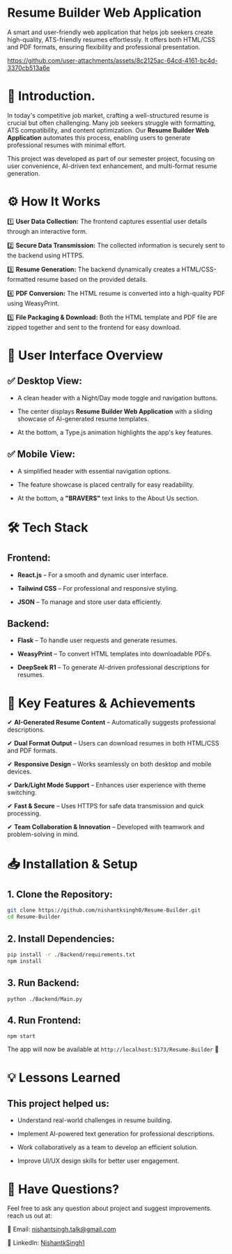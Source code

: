 # Resume Builder Web Application

A smart and user-friendly web application that helps job seekers create high-quality, ATS-friendly resumes effortlessly. It offers both HTML/CSS and PDF formats, ensuring flexibility and professional presentation.   

https://github.com/user-attachments/assets/8c2125ac-64cd-4161-bc4d-3370cb513a6e




# 📌 Introduction.  

In today's competitive job market, crafting a well-structured resume is crucial but often challenging. Many job seekers struggle with formatting, ATS compatibility, and content optimization. Our **Resume Builder Web Application** automates this process, enabling users to generate professional resumes with minimal effort.

This project was developed as part of our semester project, focusing on user convenience, AI-driven text enhancement, and multi-format resume generation.



# ⚙️ How It Works

1️⃣ **User Data Collection:** The frontend captures essential user details through an interactive form.  

2️⃣ **Secure Data Transmission:** The collected information is securely sent to the backend using HTTPS.  

3️⃣ **Resume Generation:** The backend dynamically creates a HTML/CSS-formatted resume based on the provided details.  

4️⃣ **PDF Conversion:** The HTML resume is converted into a high-quality PDF using WeasyPrint.  

5️⃣ **File Packaging & Download:** Both the HTML template and PDF file are zipped together and sent to the frontend for easy download.  



# 🎨 User Interface Overview

## ✅ Desktop View:  

* A clean header with a Night/Day mode toggle and navigation buttons.  

* The center displays **Resume Builder Web Application** with a sliding showcase of AI-generated resume templates.  

* At the bottom, a Type.js animation highlights the app's key features.  


## ✅ Mobile View:

* A simplified header with essential navigation options.  

* The feature showcase is placed centrally for easy readability.  

* At the bottom, a **"BRAVERS"** text links to the About Us section.  




# 🛠️ Tech Stack

## Frontend:

* **React.js** – For a smooth and dynamic user interface.  

* **Tailwind CSS** – For professional and responsive styling.  

* **JSON** – To manage and store user data efficiently.  


## Backend:

* **Flask** – To handle user requests and generate resumes.  

* **WeasyPrint** – To convert HTML templates into downloadable PDFs.  

* **DeepSeek R1** – To generate AI-driven professional descriptions for resumes.  




# 🚀 Key Features & Achievements

✔ **AI-Generated Resume Content** – Automatically suggests professional descriptions.  

✔ **Dual Format Output** – Users can download resumes in both HTML/CSS and PDF formats.  

✔ **Responsive Design** – Works seamlessly on both desktop and mobile devices.  

✔ **Dark/Light Mode Support** – Enhances user experience with theme switching.  

✔ **Fast & Secure** – Uses HTTPS for safe data transmission and quick processing.  

✔ **Team Collaboration & Innovation** – Developed with teamwork and problem-solving in mind.  



# 📥 Installation & Setup

## 1. Clone the Repository:  

```bash
git clone https://github.com/nishantksingh0/Resume-Builder.git
cd Resume-Builder
```


## 2. Install Dependencies:  
```bash
pip install -r ./Backend/requirements.txt 
npm install
```

## 3. Run Backend:

```
python ./Backend/Main.py
```


## 4. Run Frontend:

```
npm start
```



The app will now be available at `http://localhost:5173/Resume-Builder` 🚀



# 💡 Lessons Learned

## This project helped us:

* Understand real-world challenges in resume building.  

* Implement AI-powered text generation for professional descriptions.  

* Work collaboratively as a team to develop an efficient solution.  

* Improve UI/UX design skills for better user engagement.  




# 📢 Have Questions?

Feel free to ask any question about project and suggest improvements. reach us out at:

🔹 Email: <a href="mailto:nishantsingh.talk@gmail.com" target="_blank">nishantsingh.talk@gmail.com</a> 

🔹 LinkedIn: <a href="https://www.linkedin.com/in/nishantksingh1/" target="_blank">NishantkSingh1</a>    


